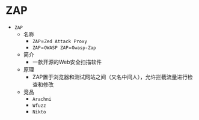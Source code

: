 # ZAP
* `ZAP`
  * 名称
    * `ZAP`=`Zed Attack Proxy`
    * `ZAP`=`OWASP ZAP`=`Owasp-Zap`
  * 简介
    * 一款开源的Web安全扫描软件
  * 原理
    * ZAP置于浏览器和测试网站之间（又名中间人），允许拦截流量进行检查和修改
  * 竞品
    * `Arachni`
    * `Wfuzz`
    * `Nikto`
